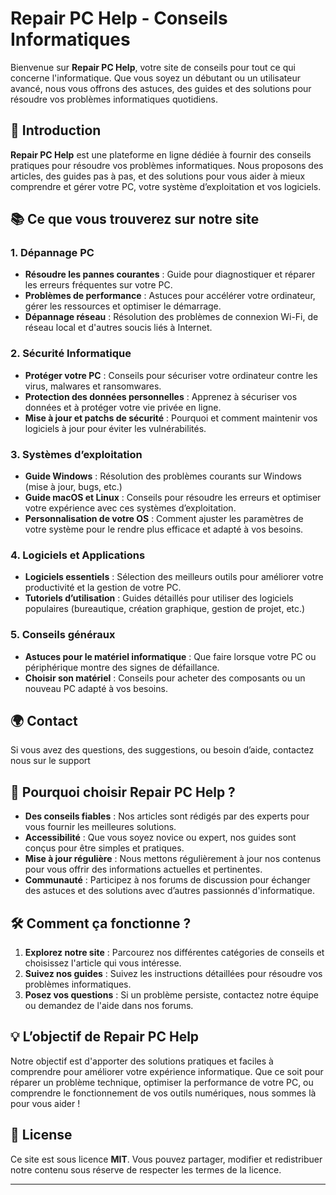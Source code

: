 

# Repair PC Help - Conseils Informatiques

Bienvenue sur **Repair PC Help**, votre site de conseils pour tout ce qui concerne l'informatique. Que vous soyez un débutant ou un utilisateur avancé, nous vous offrons des astuces, des guides et des solutions pour résoudre vos problèmes informatiques quotidiens.

## 🚀 Introduction

**Repair PC Help** est une plateforme en ligne dédiée à fournir des conseils pratiques pour résoudre vos problèmes informatiques. Nous proposons des articles, des guides pas à pas, et des solutions pour vous aider à mieux comprendre et gérer votre PC, votre système d’exploitation et vos logiciels.

## 📚 Ce que vous trouverez sur notre site

### 1. **Dépannage PC**
   - **Résoudre les pannes courantes** : Guide pour diagnostiquer et réparer les erreurs fréquentes sur votre PC.
   - **Problèmes de performance** : Astuces pour accélérer votre ordinateur, gérer les ressources et optimiser le démarrage.
   - **Dépannage réseau** : Résolution des problèmes de connexion Wi-Fi, de réseau local et d'autres soucis liés à Internet.

### 2. **Sécurité Informatique**
   - **Protéger votre PC** : Conseils pour sécuriser votre ordinateur contre les virus, malwares et ransomwares.
   - **Protection des données personnelles** : Apprenez à sécuriser vos données et à protéger votre vie privée en ligne.
   - **Mise à jour et patchs de sécurité** : Pourquoi et comment maintenir vos logiciels à jour pour éviter les vulnérabilités.

### 3. **Systèmes d’exploitation**
   - **Guide Windows** : Résolution des problèmes courants sur Windows (mise à jour, bugs, etc.)
   - **Guide macOS et Linux** : Conseils pour résoudre les erreurs et optimiser votre expérience avec ces systèmes d’exploitation.
   - **Personnalisation de votre OS** : Comment ajuster les paramètres de votre système pour le rendre plus efficace et adapté à vos besoins.

### 4. **Logiciels et Applications**
   - **Logiciels essentiels** : Sélection des meilleurs outils pour améliorer votre productivité et la gestion de votre PC.
   - **Tutoriels d’utilisation** : Guides détaillés pour utiliser des logiciels populaires (bureautique, création graphique, gestion de projet, etc.)

### 5. **Conseils généraux**
   - **Astuces pour le matériel informatique** : Que faire lorsque votre PC ou périphérique montre des signes de défaillance.
   - **Choisir son matériel** : Conseils pour acheter des composants ou un nouveau PC adapté à vos besoins.

## 🌍 Contact

Si vous avez des questions, des suggestions, ou besoin d’aide, contactez nous sur le support

## 📝 Pourquoi choisir Repair PC Help ?

- **Des conseils fiables** : Nos articles sont rédigés par des experts pour vous fournir les meilleures solutions.
- **Accessibilité** : Que vous soyez novice ou expert, nos guides sont conçus pour être simples et pratiques.
- **Mise à jour régulière** : Nous mettons régulièrement à jour nos contenus pour vous offrir des informations actuelles et pertinentes.
- **Communauté** : Participez à nos forums de discussion pour échanger des astuces et des solutions avec d’autres passionnés d'informatique.

## 🛠️ Comment ça fonctionne ?

1. **Explorez notre site** : Parcourez nos différentes catégories de conseils et choisissez l'article qui vous intéresse.
2. **Suivez nos guides** : Suivez les instructions détaillées pour résoudre vos problèmes informatiques.
3. **Posez vos questions** : Si un problème persiste, contactez notre équipe ou demandez de l'aide dans nos forums.

## 💡 L’objectif de Repair PC Help

Notre objectif est d'apporter des solutions pratiques et faciles à comprendre pour améliorer votre expérience informatique. Que ce soit pour réparer un problème technique, optimiser la performance de votre PC, ou comprendre le fonctionnement de vos outils numériques, nous sommes là pour vous aider !

## 📄 License

Ce site est sous licence **MIT**. Vous pouvez partager, modifier et redistribuer notre contenu sous réserve de respecter les termes de la licence.

---
